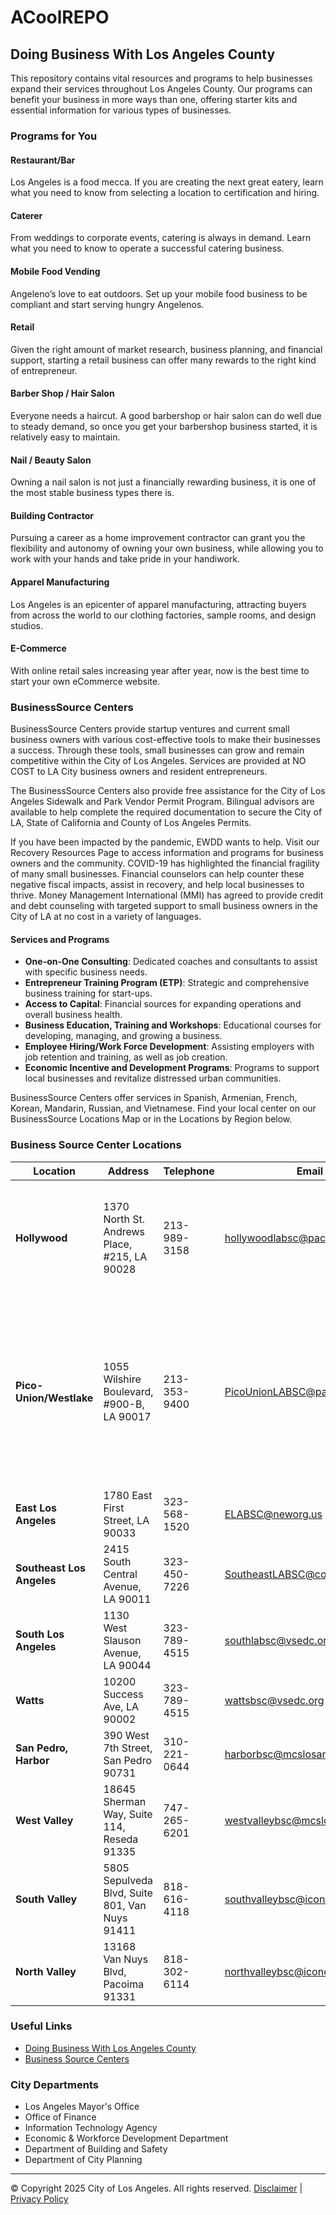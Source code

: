 # ACoolREPO

## Doing Business With Los Angeles County

This repository contains vital resources and programs to help businesses expand their services throughout Los Angeles County. Our programs can benefit your business in more ways than one, offering starter kits and essential information for various types of businesses.

### Programs for You

#### Restaurant/Bar
Los Angeles is a food mecca. If you are creating the next great eatery, learn what you need to know from selecting a location to certification and hiring.

#### Caterer
From weddings to corporate events, catering is always in demand. Learn what you need to know to operate a successful catering business.

#### Mobile Food Vending
Angeleno’s love to eat outdoors. Set up your mobile food business to be compliant and start serving hungry Angelenos.

#### Retail
Given the right amount of market research, business planning, and financial support, starting a retail business can offer many rewards to the right kind of entrepreneur.

#### Barber Shop / Hair Salon
Everyone needs a haircut. A good barbershop or hair salon can do well due to steady demand, so once you get your barbershop business started, it is relatively easy to maintain.

#### Nail / Beauty Salon
Owning a nail salon is not just a financially rewarding business, it is one of the most stable business types there is.

#### Building Contractor
Pursuing a career as a home improvement contractor can grant you the flexibility and autonomy of owning your own business, while allowing you to work with your hands and take pride in your handiwork.

#### Apparel Manufacturing
Los Angeles is an epicenter of apparel manufacturing, attracting buyers from across the world to our clothing factories, sample rooms, and design studios.

#### E-Commerce
With online retail sales increasing year after year, now is the best time to start your own eCommerce website.

### BusinessSource Centers

BusinessSource Centers provide startup ventures and current small business owners with various cost-effective tools to make their businesses a success. Through these tools, small businesses can grow and remain competitive within the City of Los Angeles. Services are provided at NO COST to LA City business owners and resident entrepreneurs.

The BusinessSource Centers also provide free assistance for the City of Los Angeles Sidewalk and Park Vendor Permit Program. Bilingual advisors are available to help complete the required documentation to secure the City of LA, State of California and County of Los Angeles Permits.

If you have been impacted by the pandemic, EWDD wants to help. Visit our Recovery Resources Page to access information and programs for business owners and the community. COVID-19 has highlighted the financial fragility of many small businesses. Financial counselors can help counter these negative fiscal impacts, assist in recovery, and help local businesses to thrive. Money Management International (MMI) has agreed to provide credit and debt counseling with targeted support to small business owners in the City of LA at no cost in a variety of languages.

#### Services and Programs

- **One-on-One Consulting**: Dedicated coaches and consultants to assist with specific business needs.
- **Entrepreneur Training Program (ETP)**: Strategic and comprehensive business training for start-ups.
- **Access to Capital**: Financial sources for expanding operations and overall business health.
- **Business Education, Training and Workshops**: Educational courses for developing, managing, and growing a business.
- **Employee Hiring/Work Force Development**: Assisting employers with job retention and training, as well as job creation.
- **Economic Incentive and Development Programs**: Programs to support local businesses and revitalize distressed urban communities.

BusinessSource Centers offer services in Spanish, Armenian, French, Korean, Mandarin, Russian, and Vietnamese. Find your local center on our BusinessSource Locations Map or in the Locations by Region below.

### Business Source Center Locations

| Location                     | Address                                       | Telephone   | Email                          | Website                             | Languages                                                                                  |
|------------------------------|-----------------------------------------------|-------------|-------------------------------|-------------------------------------|-------------------------------------------------------------------------------------------|
| **Hollywood**                | 1370 North St. Andrews Place, #215, LA 90028  | 213-989-3158| hollywoodlabsc@pacela.org      | [PACE](https://pacela.org)          | English, Korean, Thai, Mandarin, Cantonese, Tagalog, Español, Armenian, Farsi             |
| **Pico-Union/Westlake**      | 1055 Wilshire Boulevard, #900-B, LA 90017     | 213-353-9400| PicoUnionLABSC@pacela.org      | [PACE](https://pacela.org)          | English, Spanish, Korean, Mandarin, Cantonese, French, Lingala, Tagalog, Thai, Armenian, Farsi, Hindi, Kanada, Gujrati, Marathi, Punjabi |
| **East Los Angeles**         | 1780 East First Street, LA 90033              | 323-568-1520| ELABSC@neworg.us               | [New Economics for Women](https://neworg.us) | English, Spanish                                   |
| **Southeast Los Angeles**    | 2415 South Central Avenue, LA 90011           | 323-450-7226| SoutheastLABSC@coalitionrcd.org| [CRCD](https://coalitionrcd.org)    | English, Spanish                                     |
| **South Los Angeles**        | 1130 West Slauson Avenue, LA 90044            | 323-789-4515| southlabsc@vsedc.org           | [VSEDC](https://vsedc.org)          | English, Spanish                                     |
| **Watts**                    | 10200 Success Ave, LA 90002                   | 323-789-4515| wattsbsc@vsedc.org             | [VSEDC](https://vsedc.org)          | English, Spanish, Cambodian, Tagalog                 |
| **San Pedro, Harbor**        | 390 West 7th Street, San Pedro 90731          | 310-221-0644| harborbsc@mcslosangeles.com    | [MCS](https://mcscalifornia.com)    | English, Spanish                                     |
| **West Valley**              | 18645 Sherman Way, Suite 114, Reseda 91335    | 747-265-6201| westvalleybsc@mcslosangeles.com| [MCS](https://mcscalifornia.com)    | English, Spanish, Russian                            |
| **South Valley**             | 5805 Sepulveda Blvd, Suite 801, Van Nuys 91411| 818-616-4118| southvalleybsc@iconcdc.org     | [ICON](https://iconcdc.org)         | English, Spanish                                     |
| **North Valley**             | 13168 Van Nuys Blvd, Pacoima 91331            | 818-302-6114| northvalleybsc@iconcdc.org     | [ICON](https://iconcdc.org)         | English, Spanish                                     |

### Useful Links

- [Doing Business With Los Angeles County](https://doingbusiness.lacounty.gov)
- [Business Source Centers](https://business.lacity.gov/resources/business-source-centers)

### City Departments

- Los Angeles Mayor's Office
- Office of Finance
- Information Technology Agency
- Economic & Workforce Development Department
- Department of Building and Safety
- Department of City Planning

---

© Copyright 2025 City of Los Angeles. All rights reserved.
[Disclaimer](#) | [Privacy Policy](#)
